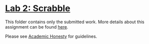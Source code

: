 # [Lab 2: Scrabble](https://cs50.harvard.edu/x/2022/labs/2/)

This folder contains only the submitted work. More details about this assignment can be found [here](https://cs50.harvard.edu/x/2022/labs/2/).

Please see [Academic Honesty](https://cs50.harvard.edu/x/2022/honesty/) for guidelines.
